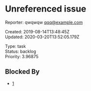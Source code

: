 # Unreferenced issue

Reporter: qwqwqw <qqq@example.com>  

Created: 2019-08-14T13:48:45Z  
Updated: 2020-03-20T13:52:05.179Z

Type: task  
Status: backlog  
Priority: 3.96875

## Blocked By
- [1](1.md "bbbb")
